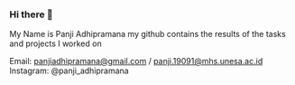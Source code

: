 ### Hi there 👋

My Name is Panji Adhipramana
my github contains the results of the tasks and projects I worked on

Email: panjiadhipramana@gmail.com / panji.19091@mhs.unesa.ac.id
Instagram: @panji_adhipramana
